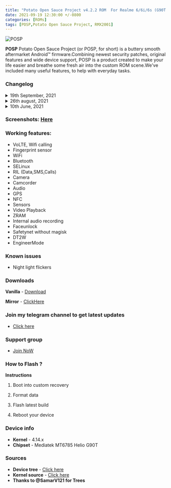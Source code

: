 ```yaml
---
title: "Potato Open Sauce Project v4.2.2 ROM  For Realme 6/6i/6s (G90T Series) [UNOFFICIAL]"
date: 2021-09-19 12:30:00 +/-0800
categories: [ROMs]
tags: [POSP,Potato Open Sauce Project, RMX2001]
---
```


![POSP](https://gitlab.com/sribalaji/sribalaji.gitlab.io/-/raw/master/assets/images/headers/POSPv4.jpg?raw=true)

**POSP** Potato Open Sauce Project (or POSP, for short) is a buttery smooth aftermarket Android™ firmware.Combining newest security patches, original features and wide device support, POSP is a product created to make your life easier and breathe some fresh air into the custom ROM scene.We've included many useful features, to help with everyday tasks.

### Changelog

<details>
<summary>19th September, 2021</summary>
<p><ul>
<li> Compiled with clang 13.</li>
<li> Latest September Patch Merged android-11.0.0_r43</li>
<li> Fixed Safety Net Issues and by defalut it will pass</li>
<li> Some other improvements and bug fixes.</li>
<li> POSP source upstream.</li>
</ul></p>
</details>

<details>
<summary>26th august, 2021</summary>
<p><ul>
 - Merge tag android-11.0.0_r40 - August security patch 
 - Improved memory management
 - Improved status bar padding
 - Misc improvement
 - Added RealmeDirac
 - Shipped with NEOLIT v2 kernel
</ul></p>
</details>

<details>
<summary>10th June, 2021</summary>
<p><ul>
<li>Merged June ASB (android 11.0.0_r38)</li>
<li>POSP source upstream.</li>
<li>Removed prebuilt apps added by me.</li>
<li>Fixed blur</li>
<li>Fixed long press key reboot.</li>
<li>Fixed audio in Wifi calls.</li>
<li>Source Built kernel.</li>
<li>Some other improvements and bug fixes.</li>
<li>Misc improvements.</li>
<li>Update to LC 11 Alpha 5</li>
</ul></p>
</details>

### Screenshots: [Here](https://t.me/TheCloverly_Projects/283)

### Working features:
* VoLTE, Wifi calling
* Fingerprint sensor
* WiFi
* Bluetooth
* SELinux
* RIL (Data,SMS,Calls)
* Camera
* Camcorder
* Audio
* GPS
* NFC
* Sensors
* Video Playback
* ZRAM
* Internal audio recording
* Faceunlock
* Safetynet without magisk
* DT2W
* EngineerMode

### Known issues
* Night light flickers

### Downloads
**Vanilla** - [Download](https://sourceforge.net/projects/thecloverlyprojects/files/RMX2001/StagOS-RMX2001-11.0.R5.0-UNOFFICIAL-Pristine-20210919-1626.zip/download)

**Mirror** - [ClickHere](https://github.com/iamthecloverly/releases/releases/download/0.05/StagOS-RMX2001-11.0.R5.0-UNOFFICIAL-Pristine-20210919-1626.zip)

### Join my telegram channel to get latest updates
* [Click here](https://t.me/TheCloverly_Releases)

### Support group
* [Join NoW](https://t.me/SriBalajiHub)

### How to Flash ?
**Instructions**

1) Boot into custom recovery 

2) Format data

3) Flash latest build

4) Reboot your device 

### Device info
* **Kernel** - 4.14.x
* **Chipset** - Mediatek MT6785 Helio G90T

### Sources
* **Device tree** - [Click here](https://github.com/ManshuTyagi/device_realme_RMX2001)
* **Kernel source** - [Click here](https://github.com/ManshuTyagi/kernel_realme_RMX2001)
* **Thanks to @SamarV121 for Trees**
